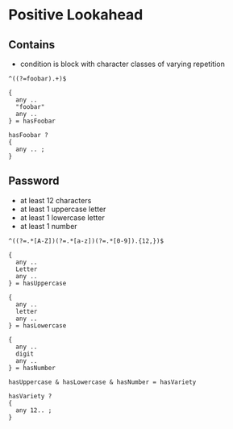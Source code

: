 # Positive Lookahead



## Contains

- condition is block with character classes of varying repetition

```
^((?=foobar).+)$
```

```
{
  any ..
  "foobar"
  any ..
} = hasFoobar

hasFoobar ?
{
  any .. ;
}
```



## Password

- at least 12 characters
- at least 1 uppercase letter
- at least 1 lowercase letter
- at least 1 number

```
^((?=.*[A-Z])(?=.*[a-z])(?=.*[0-9]).{12,})$
```

```
{
  any ..
  Letter
  any ..
} = hasUppercase

{
  any ..
  letter
  any ..
} = hasLowercase

{
  any ..
  digit
  any ..
} = hasNumber

hasUppercase & hasLowercase & hasNumber = hasVariety

hasVariety ?
{
  any 12.. ;
}
```
